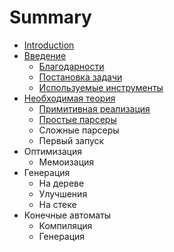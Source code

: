 # Summary

* [Introduction](README.md)
* [Введение](vvedenie.md)
   * [Благодарности](blagodarnosti.md)
   * [Постановка задачи](postanovka_zadachi.md)
   * [Используемые инструменты](ispolzuemie_instrumenti.md)
* [Необходимая теория](neobhodimaya_teoriya.md)
   * [Примитивная реализация](primitivnaya_realizatsiya.md)
   * [Простые парсеры](prostie_parseri.md)
   * Сложные парсеры
   * Первый запуск
* Оптимизация
   * Мемоизация
* Генерация
   * На дереве
   * Улучшения
   * На стеке
* Конечные автоматы
   * Компиляция
   * Генерация

